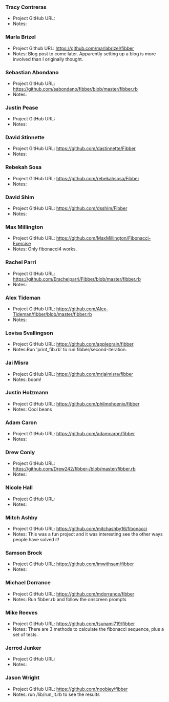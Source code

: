 ### Tracy Contreras
* Project GitHub URL: 
* Notes:

### Marla Brizel
* Project Github URL: https://github.com/marlabrizel/fibber
* Notes: Blog post to come later. Apparently setting up a blog is more involved than I originally thought.

### Sebastian Abondano
* Project GitHub URL: https://github.com/sabondano/fibber/blob/master/fibber.rb
* Notes:

### Justin Pease
* Project GitHub URL: 
* Notes:

### David Stinnette
* Project GitHub URL: https://github.com/dastinnette/Fibber
* Notes:

### Rebekah Sosa
* Project GitHub URL: https://github.com/rebekahsosa/Fibber
* Notes:
 
### David Shim
* Project GitHub URL: https://github.com/dsshim/Fibber
* Notes:

### Max Millington
* Project GitHub URL: https://github.com/MaxMillington/Fibonacci-Exercise
* Notes: Only fibonacci4 works. 

### Rachel Parri
* Project GitHub URL: https://github.com/Erachelparri/Fibber/blob/master/fibber.rb
* Notes:

### Alex Tideman
* Project GitHub URL: https://github.com/Alex-Tideman/fibber/blob/master/fibber.rb
* Notes:

### Lovisa Svallingson
* Project GitHub URL: https://github.com/applegrain/fibber
* Notes:Run 'print_fib.rb' to run fibber/second-iteration.  

### Jai Misra
* Project GitHub URL: https://github.com/mrjaimisra/fibber
* Notes: boom!

### Justin Holzmann
* Project GitHub URL: https://github.com/philmphoenix/fibber
* Notes: Cool beans

### Adam Caron
* Project GitHub URL: https://github.com/adamcaron/fibber
* Notes:

### Drew Conly
* Project GitHub URL: https://github.com/Drew242/fibber-/blob/master/fibber.rb
* Notes:

### Nicole Hall
* Project GitHub URL: 
* Notes:

### Mitch Ashby
* Project GitHub URL: https://github.com/mitchashby16/fibonacci
* Notes: This was a fun project and it was interesting see the other ways people have solved it!

### Samson Brock
* Project GitHub URL: https://github.com/imwithsam/fibber
* Notes:

### Michael Dorrance
* Project GitHub URL: https://github.com/mdorrance/fibber
* Notes: Run fibber.rb and follow the onscreen prompts

### Mike Reeves
* Project GitHub URL: https://github.com/tsunami719/fibber
* Notes: There are 3 methods to calculate the fibonacci sequence, plus a set of tests.

### Jerrod Junker
* Project GitHub URL: 
* Notes:

### Jason Wright
* Project GitHub URL: https://github.com/noobjey/fibber
* Notes: run /lib/run_it.rb to see the results

